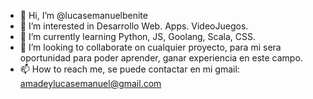 - 👋 Hi, I’m @lucasemanuelbenite 
- 👀 I’m interested in Desarrollo Web. Apps. VideoJuegos.
- 🌱 I’m currently learning Python, JS, Goolang, Scala, CSS.
- 💞️ I’m looking to collaborate on cualquier proyecto, para mi sera oportunidad para poder aprender, ganar experiencia en este campo.
- 📫 How to reach me, se puede contactar en mi gmail: amadeylucasemanuel@gmail.com

<!---
lucasemanuelbenite/lucasemanuelbenite is a ✨ special ✨ repository because its `README.md` (this file) appears on your GitHub profile.
You can click the Preview link to take a look at your changes.
--->
